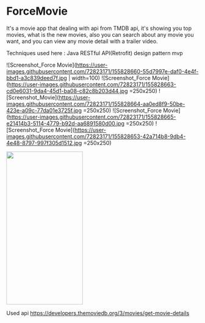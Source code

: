 # ForceMovie

  It's a movie app that dealing with api from TMDB api, it's showing you top movies, what is the new movies, also you can search about any movie you want,
and you can view any movie detail with a trailer video.

Techniques used here :
Java
RESTful API(Retrofit)
design pattern mvp

![Screenshot_Force Movie](https://user-images.githubusercontent.com/72823171/155828660-55d7997e-daf0-4e4f-bbd1-a3c839deed7f.jpg | width=100) 
![Screenshot_Force Movie](https://user-images.githubusercontent.com/72823171/155828663-cd0e6031-9da4-45d1-ba08-c82c8b203d44.jpg =250x250)
![Screenshot_Movie](https://user-images.githubusercontent.com/72823171/155828664-aa0ed8f9-50be-423e-a09c-77da01e3725f.jpg =250x250)
![Screenshot_Force Movie](https://user-images.githubusercontent.com/72823171/155828665-e21414b3-5114-4779-b92d-aa6891580d00.jpg =250x250)
![Screenshot_Force Movie](https://user-images.githubusercontent.com/72823171/155828653-42a714b8-9db4-4e48-8797-997f305d1512.jpg =250x250)

<img src="https://user-images.githubusercontent.com/72823171/155828660-55d7997e-daf0-4e4f-bbd1-a3c839deed7f.jpg"  width="200" height="400" />

Used api https://developers.themoviedb.org/3/movies/get-movie-details
